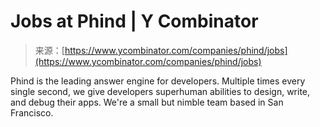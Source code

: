 <!--yml
category: 未分类
date: 2024-05-27 14:55:36
-->

# Jobs at Phind | Y Combinator

> 来源：[https://www.ycombinator.com/companies/phind/jobs](https://www.ycombinator.com/companies/phind/jobs)

Phind is the leading answer engine for developers. Multiple times every single second, we give developers superhuman abilities to design, write, and debug their apps. We're a small but nimble team based in San Francisco.
